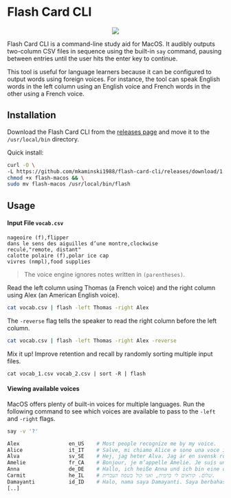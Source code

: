 # Flash Card CLI

<p align="center">
  <img src="https://user-images.githubusercontent.com/2894330/35425631-36b7d03a-022a-11e8-83ae-93a8cbde1d45.gif">
</p>

Flash Card CLI is a command-line study aid for MacOS. It audibly outputs two-column CSV files in sequence using the built-in `say` command, pausing between entries until the user hits the enter key to continue.

This tool is useful for language learners because it can be configured to output words using foreign voices. For instance, the tool can speak English words in the left column using an English voice and French words in the other using a French voice.

## Installation

Download the Flash Card CLI from the [releases page](https://github.com/mkaminski1988/flash-card-cli/releases) and move it to the `/usr/local/bin` directory. 

Quick install:

```bash
curl -O \
-L https://github.com/mkaminski1988/flash-card-cli/releases/download/1.0/flash-macos && \
chmod +x flash-macos && \
sudo mv flash-macos /usr/local/bin/flash
```

## Usage

#### Input File `vocab.csv`

```csv
nageoire (f),flipper
dans le sens des aiguilles d’une montre,clockwise
reculé,"remote, distant"
calotte polaire (f),polar ice cap
vivres (nmpl),food supplies
```

> The voice engine ignores notes written in `(parentheses)`.

Read the left column using Thomas (a French voice) and the right column using Alex (an American English voice).

```bash
cat vocab.csv | flash -left Thomas -right Alex
```

The `-reverse` flag tells the speaker to read the right column before the left column.

```bash
cat vocab.csv | flash -left Thomas -right Alex -reverse
```

Mix it up! Improve retention and recall by randomly sorting multiple input files.

```
cat vocab_1.csv vocab_2.csv | sort -R | flash
```

#### Viewing available voices

MacOS offers plenty of built-in voices for multiple languages. Run the following command to see which voices are available to pass to the `-left` and `-right` flags.

```bash
say -v '?'
```

```bash
Alex                en_US    # Most people recognize me by my voice.
Alice               it_IT    # Salve, mi chiamo Alice e sono una voce italiana.
Alva                sv_SE    # Hej, jag heter Alva. Jag är en svensk röst.
Amelie              fr_CA    # Bonjour, je m’appelle Amelie. Je suis une voix canadienne.
Anna                de_DE    # Hallo, ich heiße Anna und ich bin eine deutsche Stimme.
Carmit              he_IL    # שלום. קוראים לי כרמית, ואני קול בשפה העברית.
Damayanti           id_ID    # Halo, nama saya Damayanti. Saya berbahasa Indonesia.
[..]
```
